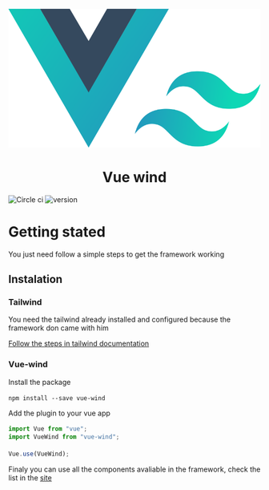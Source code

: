 <div align="center">

![vue-wind](/docs/.vuepress/public/images/vue-wind.svg)
# Vue wind
</div>

![Circle ci](https://github.com/htron-dev/vue-wind/workflows/Project%20ci/badge.svg) ![version](https://badge.fury.io/js/vue-wind.svg) 


# Getting stated

You just need follow a simple steps to get the framework working

## Instalation

### Tailwind

You need the tailwind already installed and configured because the framework don came with him

[Follow the steps in tailwind documentation](https://tailwindcss.com/docs/installation/)

### Vue-wind

Install the package

```npm install --save vue-wind```

Add the plugin to your vue app

```js
import Vue from "vue";
import VueWind from "vue-wind";

Vue.use(VueWind);

```

Finaly you can use all the components avaliable in the framework, check the list in the [site](https://htron-dev.github.io/vue-wind)
